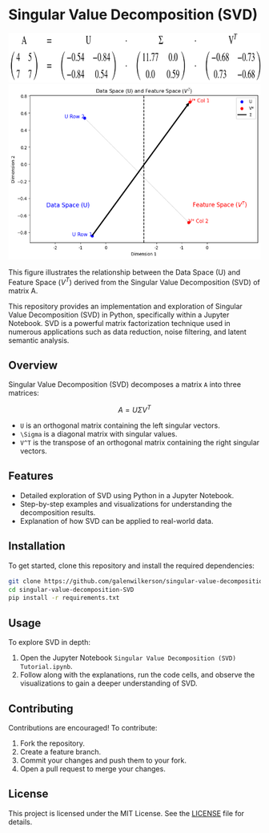 # Singular Value Decomposition (SVD)

<img src="svd_equation.png" alt="SVD equation" height="100px">

<img src="svd_graph.png" alt="SVD graph" height="350px">

This figure illustrates the relationship between the Data Space (U) and Feature Space ($V^T$) derived from the Singular Value Decomposition (SVD) of matrix A.

This repository provides an implementation and exploration of Singular Value Decomposition (SVD) in Python, specifically within a Jupyter Notebook. SVD is a powerful matrix factorization technique used in numerous applications such as data reduction, noise filtering, and latent semantic analysis.

## Overview

Singular Value Decomposition (SVD) decomposes a matrix `A` into three matrices:

$$
A = U \Sigma V^T
$$

- `U` is an orthogonal matrix containing the left singular vectors.
- `\Sigma` is a diagonal matrix with singular values.
- `V^T` is the transpose of an orthogonal matrix containing the right singular vectors.

## Features

- Detailed exploration of SVD using Python in a Jupyter Notebook.
- Step-by-step examples and visualizations for understanding the decomposition results.
- Explanation of how SVD can be applied to real-world data.

## Installation

To get started, clone this repository and install the required dependencies:

```bash
git clone https://github.com/galenwilkerson/singular-value-decomposition-SVD.git
cd singular-value-decomposition-SVD
pip install -r requirements.txt
```

## Usage

To explore SVD in depth:

1. Open the Jupyter Notebook `Singular Value Decomposition (SVD) Tutorial.ipynb`.
2. Follow along with the explanations, run the code cells, and observe the visualizations to gain a deeper understanding of SVD.

## Contributing

Contributions are encouraged! To contribute:

1. Fork the repository.
2. Create a feature branch.
3. Commit your changes and push them to your fork.
4. Open a pull request to merge your changes.

## License

This project is licensed under the MIT License. See the [LICENSE](LICENSE) file for details.

